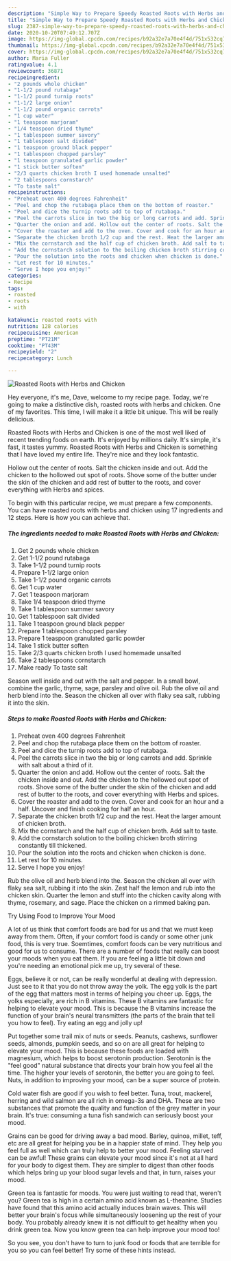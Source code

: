 ```yaml
---
description: "Simple Way to Prepare Speedy Roasted Roots with Herbs and Chicken"
title: "Simple Way to Prepare Speedy Roasted Roots with Herbs and Chicken"
slug: 2387-simple-way-to-prepare-speedy-roasted-roots-with-herbs-and-chicken
date: 2020-10-20T07:49:12.707Z
image: https://img-global.cpcdn.com/recipes/b92a32e7a70e4f4d/751x532cq70/roasted-roots-with-herbs-and-chicken-recipe-main-photo.jpg
thumbnail: https://img-global.cpcdn.com/recipes/b92a32e7a70e4f4d/751x532cq70/roasted-roots-with-herbs-and-chicken-recipe-main-photo.jpg
cover: https://img-global.cpcdn.com/recipes/b92a32e7a70e4f4d/751x532cq70/roasted-roots-with-herbs-and-chicken-recipe-main-photo.jpg
author: Maria Fuller
ratingvalue: 4.1
reviewcount: 36871
recipeingredient:
- "2 pounds whole chicken"
- "1-1/2 pound rutabaga"
- "1-1/2 pound turnip roots"
- "1-1/2 large onion"
- "1-1/2 pound organic carrots"
- "1 cup water"
- "1 teaspoon marjoram"
- "1/4 teaspoon dried thyme"
- "1 tablespoon summer savory"
- "1 tablespoon salt divided"
- "1 teaspoon ground black pepper"
- "1 tablespoon chopped parsley"
- "1 teaspoon granulated garlic powder"
- "1 stick butter soften"
- "2/3 quarts chicken broth I used homemade unsalted"
- "2 tablespoons cornstarch"
- "To taste salt"
recipeinstructions:
- "Preheat oven 400 degrees Fahrenheit"
- "Peel and chop the rutabaga place them on the bottom of roaster."
- "Peel and dice the turnip roots add to top of rutabaga."
- "Peel the carrots slice in two the big or long carrots and add. Sprinkle with salt about a third of it."
- "Quarter the onion and add. Hollow out the center of roots. Salt the chicken inside and out. Add the chicken to the hollowed out spot of roots. Shove some of the butter under the skin of the chicken and add rest of butter to the roots, and cover everything with Herbs and spices."
- "Cover the roaster and add to the oven. Cover and cook for an hour and a half. Uncover and finish cooking for half an hour."
- "Separate the chicken broth 1/2 cup and the rest. Heat the larger amount of chicken broth."
- "Mix the cornstarch and the half cup of chicken broth. Add salt to taste."
- "Add the cornstarch solution to the boiling chicken broth stirring constantly till thickened."
- "Pour the solution into the roots and chicken when chicken is done."
- "Let rest for 10 minutes."
- "Serve I hope you enjoy!"
categories:
- Recipe
tags:
- roasted
- roots
- with

katakunci: roasted roots with 
nutrition: 128 calories
recipecuisine: American
preptime: "PT21M"
cooktime: "PT43M"
recipeyield: "2"
recipecategory: Lunch

---
```



![Roasted Roots with Herbs and Chicken](https://img-global.cpcdn.com/recipes/b92a32e7a70e4f4d/751x532cq70/roasted-roots-with-herbs-and-chicken-recipe-main-photo.jpg)

Hey everyone, it's me, Dave, welcome to my recipe page. Today, we're going to make a distinctive dish, roasted roots with herbs and chicken. One of my favorites. This time, I will make it a little bit unique. This will be really delicious.

Roasted Roots with Herbs and Chicken is one of the most well liked of recent trending foods on earth. It's enjoyed by millions daily. It's simple, it's fast, it tastes yummy. Roasted Roots with Herbs and Chicken is something that I have loved my entire life. They're nice and they look fantastic.

Hollow out the center of roots. Salt the chicken inside and out. Add the chicken to the hollowed out spot of roots. Shove some of the butter under the skin of the chicken and add rest of butter to the roots, and cover everything with Herbs and spices.


To begin with this particular recipe, we must prepare a few components. You can have roasted roots with herbs and chicken using 17 ingredients and 12 steps. Here is how you can achieve that.

<!--inarticleads1-->

##### The ingredients needed to make Roasted Roots with Herbs and Chicken:

1. Get 2 pounds whole chicken
1. Get 1-1/2 pound rutabaga
1. Take 1-1/2 pound turnip roots
1. Prepare 1-1/2 large onion
1. Take 1-1/2 pound organic carrots
1. Get 1 cup water
1. Get 1 teaspoon marjoram
1. Take 1/4 teaspoon dried thyme
1. Take 1 tablespoon summer savory
1. Get 1 tablespoon salt divided
1. Take 1 teaspoon ground black pepper
1. Prepare 1 tablespoon chopped parsley
1. Prepare 1 teaspoon granulated garlic powder
1. Take 1 stick butter soften
1. Take 2/3 quarts chicken broth I used homemade unsalted
1. Take 2 tablespoons cornstarch
1. Make ready To taste salt


Season well inside and out with the salt and pepper. In a small bowl, combine the garlic, thyme, sage, parsley and olive oil. Rub the olive oil and herb blend into the. Season the chicken all over with flaky sea salt, rubbing it into the skin. 

<!--inarticleads2-->

##### Steps to make Roasted Roots with Herbs and Chicken:

1. Preheat oven 400 degrees Fahrenheit
1. Peel and chop the rutabaga place them on the bottom of roaster.
1. Peel and dice the turnip roots add to top of rutabaga.
1. Peel the carrots slice in two the big or long carrots and add. Sprinkle with salt about a third of it.
1. Quarter the onion and add. Hollow out the center of roots. Salt the chicken inside and out. Add the chicken to the hollowed out spot of roots. Shove some of the butter under the skin of the chicken and add rest of butter to the roots, and cover everything with Herbs and spices.
1. Cover the roaster and add to the oven. Cover and cook for an hour and a half. Uncover and finish cooking for half an hour.
1. Separate the chicken broth 1/2 cup and the rest. Heat the larger amount of chicken broth.
1. Mix the cornstarch and the half cup of chicken broth. Add salt to taste.
1. Add the cornstarch solution to the boiling chicken broth stirring constantly till thickened.
1. Pour the solution into the roots and chicken when chicken is done.
1. Let rest for 10 minutes.
1. Serve I hope you enjoy!


Rub the olive oil and herb blend into the. Season the chicken all over with flaky sea salt, rubbing it into the skin. Zest half the lemon and rub into the chicken skin. Quarter the lemon and stuff into the chicken cavity along with thyme, rosemary, and sage. Place the chicken on a rimmed baking pan. 

Try Using Food to Improve Your Mood


A lot of us think that comfort foods are bad for us and that we must keep away from them. Often, if your comfort food is candy or some other junk food, this is very true. Soemtimes, comfort foods can be very nutritious and good for us to consume. There are a number of foods that really can boost your moods when you eat them. If you are feeling a little bit down and you're needing an emotional pick me up, try several of these.

Eggs, believe it or not, can be really wonderful at dealing with depression. Just see to it that you do not throw away the yolk. The egg yolk is the part of the egg that matters most in terms of helping you cheer up. Eggs, the yolks especially, are rich in B vitamins. These B vitamins are fantastic for helping to elevate your mood. This is because the B vitamins increase the function of your brain's neural transmitters (the parts of the brain that tell you how to feel). Try eating an egg and jolly up!

Put together some trail mix of nuts or seeds. Peanuts, cashews, sunflower seeds, almonds, pumpkin seeds, and so on are all great for helping to elevate your mood. This is because these foods are loaded with magnesium, which helps to boost serotonin production. Serotonin is the "feel good" natural substance that directs your brain how you feel all the time. The higher your levels of serotonin, the better you are going to feel. Nuts, in addition to improving your mood, can be a super source of protein.

Cold water fish are good if you wish to feel better. Tuna, trout, mackerel, herring and wild salmon are all rich in omega-3s and DHA. These are two substances that promote the quality and function of the grey matter in your brain. It's true: consuming a tuna fish sandwich can seriously boost your mood. 

Grains can be good for driving away a bad mood. Barley, quinoa, millet, teff, etc are all great for helping you be in a happier state of mind. They help you feel full as well which can truly help to better your mood. Feeling starved can be awful! These grains can elevate your mood since it's not at all hard for your body to digest them. They are simpler to digest than other foods which helps bring up your blood sugar levels and that, in turn, raises your mood.

Green tea is fantastic for moods. You were just waiting to read that, weren't you? Green tea is high in a certain amino acid known as L-theanine. Studies have found that this amino acid actually induces brain waves. This will better your brain's focus while simultaneously loosening up the rest of your body. You probably already knew it is not difficult to get healthy when you drink green tea. Now you know green tea can help improve your mood too!

So you see, you don't have to turn to junk food or foods that are terrible for you so you can feel better! Try  some  of  these  hints  instead.

